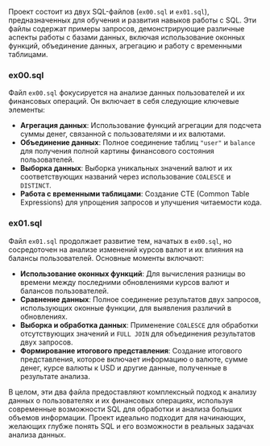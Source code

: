 Проект состоит из двух SQL-файлов (`ex00.sql` и `ex01.sql`), предназначенных для обучения и развития навыков работы с SQL. Эти файлы содержат примеры запросов, демонстрирующие различные аспекты работы с базами данных, включая использование оконных функций, объединение данных, агрегацию и работу с временными таблицами.

### ex00.sql

Файл `ex00.sql` фокусируется на анализе данных пользователей и их финансовых операций. Он включает в себя следующие ключевые элементы:

- **Агрегация данных**: Использование функций агрегации для подсчета суммы денег, связанной с пользователями и их валютами.
- **Объединение данных**: Полное соединение таблиц `"user"` и `balance` для получения полной картины финансового состояния пользователей.
- **Выборка данных**: Выборка уникальных значений валют и их соответствующих названий через использование `COALESCE` и `DISTINCT`.
- **Работа с временными таблицами**: Создание CTE (Common Table Expressions) для упрощения запросов и улучшения читаемости кода.

### ex01.sql

Файл `ex01.sql` продолжает развитие тем, начатых в `ex00.sql`, но сосредоточен на анализе изменений курсов валют и их влияния на балансы пользователей. Основные моменты включают:

- **Использование оконных функций**: Для вычисления разницы во времени между последними обновлениями курсов валют и балансов пользователей.
- **Сравнение данных**: Полное соединение результатов двух запросов, использующих оконные функции, для выявления различий в обновлениях.
- **Выборка и обработка данных**: Применение `COALESCE` для обработки отсутствующих значений и `FULL JOIN` для объединения результатов двух запросов.
- **Формирование итогового представления**: Создание итогового представления, которое включает информацию о валюте, сумме денег, курсе валюты к USD и другие данные, полученные в результате анализа.

В целом, эти два файла предоставляют комплексный подход к анализу данных о пользователях и их финансовых операциях, используя современные возможности SQL для обработки и анализа больших объемов информации. Проект идеально подходит для начинающих, желающих глубже понять SQL и его возможности в реальных задачах анализа данных.